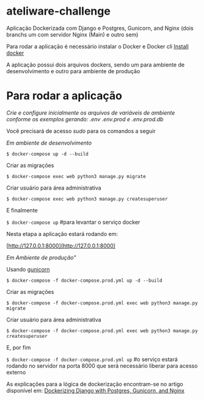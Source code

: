 # ateliware-challenge

Aplicação Dockerizada com Django e Postgres, Gunicorn, and Nginx (dois branchs um com servidor Nginx (Main) e outro sem)

Para rodar a aplicação é necessário instalar o Docker e Docker cli [Install docker](https://docs.docker.com/compose/install/) 

A aplicação possui dois arquivos dockers, sendo um para ambiente de desenvolvimento e outro para ambiente de produção

# Para rodar a aplicação

*Crie e configure inicialmente os arquivos de variáveis de ambiente conforme os exemplos gerando: .env .env.prod e .env.prod.db*

Você precisará de acesso *sudo* para os comandos a seguir 

*Em ambiente de desenvolvimento*

`$ docker-compose up -d --build`

 Criar as migrações
 
`$ docker-compose exec web python3 manage.py migrate`

 Criar usuário para área administrativa
 
`$ docker-compose exec web python3 manage.py createsuperuser`

E finalmente

`$ docker-compose up` #para levantar o serviço docker

Nesta etapa a aplicação estará rodando em:

[http://127.0.0.1:8000](http://127.0.0.1:8000)

*Em Ambiente de produção"*

Usando [gunicorn](https://gunicorn.org/)

`$ docker-compose -f docker-compose.prod.yml up -d --build`

 Criar as migrações
 
`$ docker-compose -f docker-compose.prod.yml exec web python3 manage.py migrate`

 Criar usuário para área administrativa
 
`$ docker-compose -f docker-compose.prod.yml exec web python3 manage.py createsuperuser`

E, por fim

`$ docker-compose -f docker-compose.prod.yml up` #o serviço estará rodando no servidor na porta 8000 que será necessário liberar para acesso externo

As explicações para a lógica de dockerização encontram-se no artigo disponível em:
[Dockerizing Django with Postgres, Gunicorn, and Nginx](https://testdriven.io/blog/dockerizing-django-with-postgres-gunicorn-and-nginx/)
